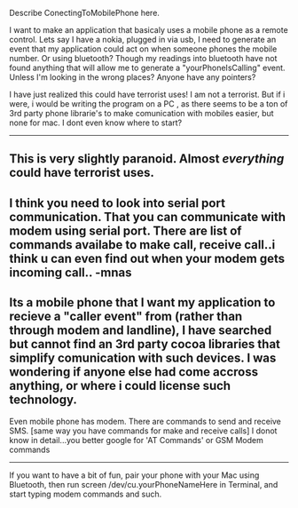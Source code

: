 Describe ConectingToMobilePhone here.

I want to make an application that basicaly uses a mobile phone as a remote control.
Lets say I have a nokia, plugged in via usb, I need to generate an event that my application could act on when someone phones the mobile number.
Or using bluetooth? Though my readings into bluetooth have not found anything that will allow me to generate a "yourPhoneIsCalling" event. Unless I'm looking in the wrong places?
Anyone have any pointers?


I have just realized this could have terrorist uses! I am not a terrorist. But if i were, i would be writing the program on a PC , as there seems to be a ton of 3rd party phone librarie's to make comunication with mobiles easier, but none for mac. I dont even know where to start?

----
This is very slightly paranoid. Almost *everything* could have terrorist uses.
----
I think you need to look into serial port communication. That you can communicate with modem using serial port. There are list of commands availabe to make call, receive call..i think u can even find out when your modem gets incoming call..       -mnas
----
Its a mobile phone that I want my application to recieve  a "caller event" from (rather than through modem and landline), I have searched but cannot find an 3rd party cocoa libraries that simplify comunication with such devices. I was wondering if anyone else had come accross anything, or where i could license such technology.
----
Even mobile phone has modem. There are commands to send and receive SMS. [same way you have commands for make and receive calls] I donot know in detail...you better google for 'AT Commands' or GSM Modem commands

----
If you want to have a bit of fun, pair your phone with your Mac using Bluetooth, then run     screen /dev/cu.yourPhoneNameHere in Terminal, and start typing modem commands and such.

